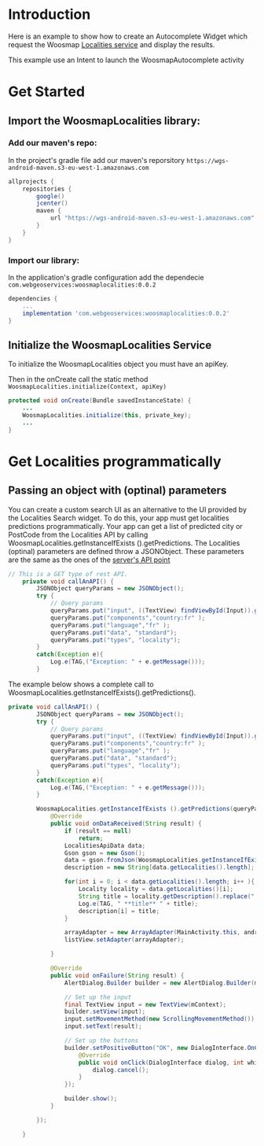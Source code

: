 # Introduction
Here is an example to show how to create an Autocomplete Widget which request the Woosmap <a href='https://developers.woosmap.com/products/localities/search-city-postcode/'>Localities service</a> and display the results.

This example use an Intent to launch the WoosmapAutocomplete activity

# Get Started
## Import the WoosmapLocalities library:
### Add our maven's repo:
In the project's gradle file add our maven's reporsitory `https://wgs-android-maven.s3-eu-west-1.amazonaws.com`
```gradle
allprojects {
    repositories {
        google()
        jcenter()
        maven {
            url "https://wgs-android-maven.s3-eu-west-1.amazonaws.com"
        }
    }
}
```

### Import our library:
In the application's gradle configuration add the dependecie `com.webgeoservices:woosmaplocalities:0.0.2`

```gradle
dependencies {
    ...
    implementation 'com.webgeoservices:woosmaplocalities:0.0.2'
}
```
## Initialize the WoosmapLocalities Service
To initialize the WoosmapLocalities object you must have an apiKey. 

Then in the onCreate call the static method `WoosmapLocalities.initialize(Context, apiKey)`

```java
protected void onCreate(Bundle savedInstanceState) {
    ...
    WoosmapLocalities.initialize(this, private_key);
    ...
}
```

# Get Localities programmatically
## Passing an object with (optinal) parameters
You can create a custom search UI as an alternative to the UI provided by the Localities Search widget. To do this, your app must get localities predictions programmatically. Your app can get a list of predicted city or PostCode from the Localities API by calling WoosmapLocalities.getInstanceIfExists ().getPredictions. The Localities (optinal) parameters are defined throw a JSONObject. These parameters are the same as the ones of the <a href='https://developers.woosmap.com/products/localities/search-city-postcode/#optional-parameters'>server's API point</a>

```java
// This is a GET type of rest API.
    private void callAnAPI() {
        JSONObject queryParams = new JSONObject();
        try {
            // Query params
            queryParams.put("input", ((TextView) findViewById(Input)).getText().toString());
            queryParams.put("components","country:fr" );
            queryParams.put("language","fr" );
            queryParams.put("data", "standard");
            queryParams.put("types", "locality");
        }
        catch(Exception e){
            Log.e(TAG,("Exception: " + e.getMessage()));
        }

```

The example below shows a complete call to WoosmapLocalities.getInstanceIfExists().getPredictions().
```java
private void callAnAPI() {
        JSONObject queryParams = new JSONObject();
        try {
            // Query params
            queryParams.put("input", ((TextView) findViewById(Input)).getText().toString());
            queryParams.put("components","country:fr" );
            queryParams.put("language","fr" );
            queryParams.put("data", "standard");
            queryParams.put("types", "locality");
        }
        catch(Exception e){
            Log.e(TAG,("Exception: " + e.getMessage()));
        }

        WoosmapLocalities.getInstanceIfExists ().getPredictions(queryParams, new GetResponseCallback () {
            @Override
            public void onDataReceived(String result) {
                if (result == null)
                    return;
                LocalitiesApiData data;
                Gson gson = new Gson();
                data = gson.fromJson(WoosmapLocalities.getInstanceIfExists ().result, LocalitiesApiData.class);
                description = new String[data.getLocalities().length];

                for(int i = 0; i < data.getLocalities().length; i++ ){
                    Locality locality = data.getLocalities()[i];
                    String title = locality.getDescription().replace(" ", "");
                    Log.e(TAG, " **title** " + title);
                    description[i] = title;
                }

                arrayAdapter = new ArrayAdapter(MainActivity.this, android.R.layout.simple_list_item_1, description);
                listView.setAdapter(arrayAdapter);

            }

            @Override
            public void onFailure(String result) {
                AlertDialog.Builder builder = new AlertDialog.Builder(mContext);

                // Set up the input
                final TextView input = new TextView(mContext);
                builder.setView(input);
                input.setMovementMethod(new ScrollingMovementMethod());
                input.setText(result);

                // Set up the buttons
                builder.setPositiveButton("OK", new DialogInterface.OnClickListener() {
                    @Override
                    public void onClick(DialogInterface dialog, int which) {
                        dialog.cancel();
                    }
                });

                builder.show();
            }

        });

    }
```
